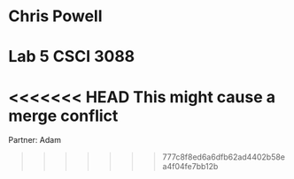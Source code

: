 # Chris Powell

# Lab 5 CSCI 3088

<<<<<<< HEAD
This might cause a merge conflict
=======
Partner: Adam
>>>>>>> 777c8f8ed6a6dfb62ad4402b58ea4f04fe7bb12b
